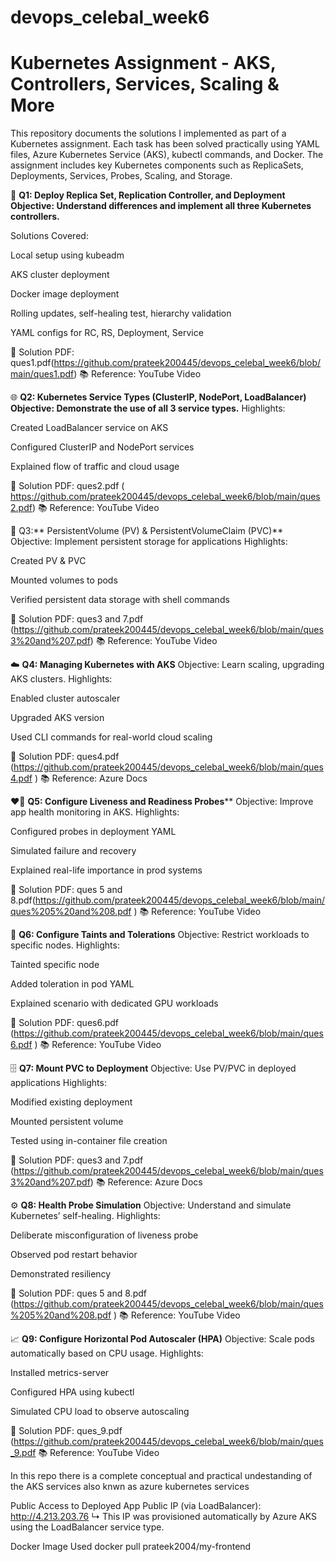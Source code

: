 # devops_celebal_week6
# Kubernetes Assignment - AKS, Controllers, Services, Scaling & More
This repository documents the solutions I implemented as part of a Kubernetes assignment. Each task has been solved practically using YAML files, Azure Kubernetes Service (AKS), kubectl commands, and Docker. The assignment includes key Kubernetes components such as ReplicaSets, Deployments, Services, Probes, Scaling, and Storage.

🔧  ****Q1: Deploy Replica Set, Replication Controller, and Deployment**
Objective: Understand differences and implement all three Kubernetes controllers.**

Solutions Covered:

Local setup using kubeadm

AKS cluster deployment

Docker image deployment

Rolling updates, self-healing test, hierarchy validation

YAML configs for RC, RS, Deployment, Service

📄 Solution PDF: ques1.pdf(https://github.com/prateek200445/devops_celebal_week6/blob/main/ques1.pdf)
📚 Reference: YouTube Video

🌐 ****Q2: Kubernetes Service Types (ClusterIP, NodePort, LoadBalancer)**
Objective: Demonstrate the use of all 3 service types.**
Highlights:

Created LoadBalancer service on AKS

Configured ClusterIP and NodePort services

Explained flow of traffic and cloud usage

📄 Solution PDF: ques2.pdf ( https://github.com/prateek200445/devops_celebal_week6/blob/main/ques2.pdf)
📚 Reference: YouTube Video

💾   Q3:** PersistentVolume (PV) & PersistentVolumeClaim (PVC)**
Objective: Implement persistent storage for applications
Highlights:

Created PV & PVC

Mounted volumes to pods

Verified persistent data storage with shell commands

📄 Solution PDF: ques3 and 7.pdf (https://github.com/prateek200445/devops_celebal_week6/blob/main/ques3%20and%207.pdf)
📚 Reference: YouTube Video

☁️ **Q4: Managing Kubernetes with AKS**
Objective: Learn scaling, upgrading AKS clusters.
Highlights:

Enabled cluster autoscaler

Upgraded AKS version

Used CLI commands for real-world cloud scaling

📄 Solution PDF: ques4.pdf (https://github.com/prateek200445/devops_celebal_week6/blob/main/ques4.pdf
)
📚 Reference: Azure Docs

❤️‍🔥  **Q5: Configure Liveness and Readiness Probes****
Objective: Improve app health monitoring in AKS.
Highlights:

Configured probes in deployment YAML

Simulated failure and recovery

Explained real-life importance in prod systems

📄 Solution PDF: ques 5 and 8.pdf(https://github.com/prateek200445/devops_celebal_week6/blob/main/ques%205%20and%208.pdf
)
📚 Reference: YouTube Video

🧭 **Q6: Configure Taints and Tolerations**
Objective: Restrict workloads to specific nodes.
Highlights:

Tainted specific node

Added toleration in pod YAML

Explained scenario with dedicated GPU workloads

📄 Solution PDF: ques6.pdf (https://github.com/prateek200445/devops_celebal_week6/blob/main/ques6.pdf
)
📚 Reference: YouTube Video

🗄️ **Q7: Mount PVC to Deployment**
Objective: Use PV/PVC in deployed applications
Highlights:

Modified existing deployment

Mounted persistent volume

Tested using in-container file creation

📄 Solution PDF: ques3 and 7.pdf (https://github.com/prateek200445/devops_celebal_week6/blob/main/ques3%20and%207.pdf)
📚 Reference: Azure Docs

⚙️ **Q8: Health Probe Simulation**
Objective: Understand and simulate Kubernetes’ self-healing.
Highlights:

Deliberate misconfiguration of liveness probe

Observed pod restart behavior

Demonstrated resiliency

📄 Solution PDF: ques 5 and 8.pdf (https://github.com/prateek200445/devops_celebal_week6/blob/main/ques%205%20and%208.pdf
)
📚 Reference: YouTube Video

📈 **Q9: Configure Horizontal Pod Autoscaler (HPA)**
Objective: Scale pods automatically based on CPU usage.
Highlights:

Installed metrics-server

Configured HPA using kubectl

Simulated CPU load to observe autoscaling

📄 Solution PDF: ques_9.pdf (https://github.com/prateek200445/devops_celebal_week6/blob/main/ques_9.pdf
📚 Reference: YouTube Video

In this repo there is a complete conceptual and practical undestanding of the AKS services also knwn as azure kubernetes services

Public Access to Deployed App
Public IP (via LoadBalancer):
http://4.213.203.76
↳ This IP was provisioned automatically by Azure AKS using the LoadBalancer service type.

Docker Image Used
docker pull prateek2004/my-frontend

